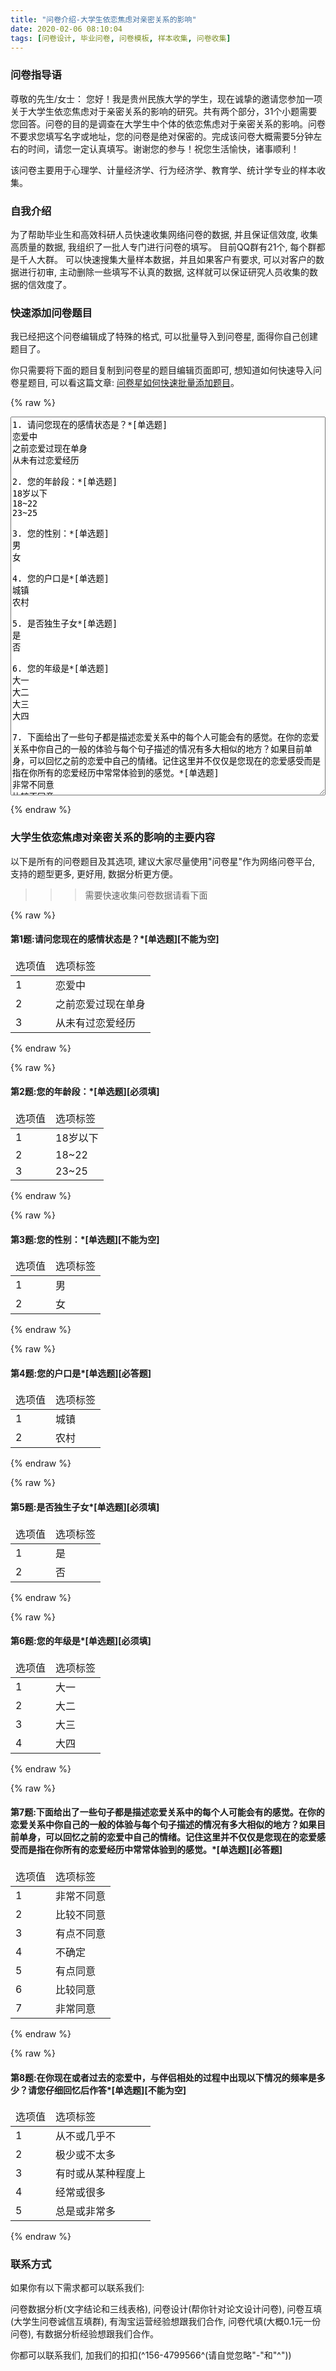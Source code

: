 ```yaml
---
title: "问卷介绍-大学生依恋焦虑对亲密关系的影响"
date: 2020-02-06 08:10:04
tags: [问卷设计, 毕业问卷, 问卷模板, 样本收集, 问卷收集]
---
```


### 问卷指导语

尊敬的先生/女士：
您好！我是贵州民族大学的学生，现在诚挚的邀请您参加一项关于大学生依恋焦虑对于亲密关系的影响的研究。共有两个部分，31个小题需要您回答。问卷的目的是调查在大学生中个体的依恋焦虑对于亲密关系的影响。问卷不要求您填写名字或地址，您的问卷是绝对保密的。完成该问卷大概需要5分钟左右的时间，请您一定认真填写。谢谢您的参与！祝您生活愉快，诸事顺利！

该问卷主要用于心理学、计量经济学、行为经济学、教育学、统计学专业的样本收集。

<!-- more -->


### 自我介绍

为了帮助毕业生和高效科研人员快速收集网络问卷的数据, 并且保证信效度, 收集高质量的数据, 我组织了一批人专门进行问卷的填写。
目前QQ群有21个, 每个群都是千人大群。 可以快速搜集大量样本数据，并且如果客户有要求, 可以对客户的数据进行初审, 
主动删除一些填写不认真的数据, 这样就可以保证研究人员收集的数据的信效度了。



### 快速添加问卷题目

我已经把这个问卷编辑成了特殊的格式, 可以批量导入到问卷星, 面得你自己创建题目了。

你只需要将下面的题目复制到问卷星的题目编辑页面即可, 想知道如何快速导入问卷星题目, 可以看这篇文章: [问卷星如何快速批量添加题目](https://mlln.cn/2019/06/01/%E9%97%AE%E5%8D%B7%E6%98%9F%E5%A6%82%E4%BD%95%E5%BF%AB%E9%80%9F%E6%B7%BB%E5%8A%A0%E6%89%B9%E9%87%8F%E9%A2%98%E7%9B%AE/index.html)。

{% raw %}
<textarea rows="40" style="width: 100%;">1. 请问您现在的感情状态是？*[单选题]
恋爱中
之前恋爱过现在单身
从未有过恋爱经历

2. 您的年龄段：*[单选题]
18岁以下
18~22
23~25

3. 您的性别：*[单选题]
男
女

4. 您的户口是*[单选题]
城镇
农村

5. 是否独生子女*[单选题]
是
否

6. 您的年级是*[单选题]
大一
大二
大三
大四

7. 下面给出了一些句子都是描述恋爱关系中的每个人可能会有的感觉。在你的恋爱关系中你自己的一般的体验与每个句子描述的情况有多大相似的地方？如果目前单身，可以回忆之前的恋爱中自己的情绪。记住这里并不仅仅是您现在的恋爱感受而是指在你所有的恋爱经历中常常体验到的感觉。*[单选题]
非常不同意
比较不同意
有点不同意
不确定
有点同意
比较同意
非常同意

8. 在你现在或者过去的恋爱中，与伴侣相处的过程中出现以下情况的频率是多少？请您仔细回忆后作答*[单选题]
从不或几乎不
极少或不太多
有时或从某种程度上
经常或很多
总是或非常多</textarea>
{% endraw %}

### 大学生依恋焦虑对亲密关系的影响的主要内容

以下是所有的问卷题目及其选项, 建议大家尽量使用"问卷星"作为网络问卷平台, 支持的题型更多, 更好用, 数据分析更方便。

>>> 需要快速收集问卷数据请看下面


{% raw %}
<div class="qitem">
<h4>第1题:请问您现在的感情状态是？*[单选题][不能为空]</h4>

<table class="table">
<thead>
<tr><td>选项值</td><td>选项标签</td></tr>
</thead>
<tbody>
<tr><td>1</td><td>恋爱中</td></tr>
<tr><td>2</td><td>之前恋爱过现在单身</td></tr>
<tr><td>3</td><td>从未有过恋爱经历</td></tr>
</tbody>
</table>

</div>
{% endraw %}


{% raw %}
<div class="qitem">
<h4>第2题:您的年龄段：*[单选题][必须填]</h4>

<table class="table">
<thead>
<tr><td>选项值</td><td>选项标签</td></tr>
</thead>
<tbody>
<tr><td>1</td><td>18岁以下</td></tr>
<tr><td>2</td><td>18~22</td></tr>
<tr><td>3</td><td>23~25</td></tr>
</tbody>
</table>

</div>
{% endraw %}


{% raw %}
<div class="qitem">
<h4>第3题:您的性别：*[单选题][不能为空]</h4>

<table class="table">
<thead>
<tr><td>选项值</td><td>选项标签</td></tr>
</thead>
<tbody>
<tr><td>1</td><td>男</td></tr>
<tr><td>2</td><td>女</td></tr>
</tbody>
</table>

</div>
{% endraw %}


{% raw %}
<div class="qitem">
<h4>第4题:您的户口是*[单选题][必答题]</h4>

<table class="table">
<thead>
<tr><td>选项值</td><td>选项标签</td></tr>
</thead>
<tbody>
<tr><td>1</td><td>城镇</td></tr>
<tr><td>2</td><td>农村</td></tr>
</tbody>
</table>

</div>
{% endraw %}


{% raw %}
<div class="qitem">
<h4>第5题:是否独生子女*[单选题][必须填]</h4>

<table class="table">
<thead>
<tr><td>选项值</td><td>选项标签</td></tr>
</thead>
<tbody>
<tr><td>1</td><td>是</td></tr>
<tr><td>2</td><td>否</td></tr>
</tbody>
</table>

</div>
{% endraw %}


{% raw %}
<div class="qitem">
<h4>第6题:您的年级是*[单选题][必须填]</h4>

<table class="table">
<thead>
<tr><td>选项值</td><td>选项标签</td></tr>
</thead>
<tbody>
<tr><td>1</td><td>大一</td></tr>
<tr><td>2</td><td>大二</td></tr>
<tr><td>3</td><td>大三</td></tr>
<tr><td>4</td><td>大四</td></tr>
</tbody>
</table>

</div>
{% endraw %}


{% raw %}
<div class="qitem">
<h4>第7题:下面给出了一些句子都是描述恋爱关系中的每个人可能会有的感觉。在你的恋爱关系中你自己的一般的体验与每个句子描述的情况有多大相似的地方？如果目前单身，可以回忆之前的恋爱中自己的情绪。记住这里并不仅仅是您现在的恋爱感受而是指在你所有的恋爱经历中常常体验到的感觉。*[单选题][必答题]</h4>

<table class="table">
<thead>
<tr><td>选项值</td><td>选项标签</td></tr>
</thead>
<tbody>
<tr><td>1</td><td>非常不同意</td></tr>
<tr><td>2</td><td>比较不同意</td></tr>
<tr><td>3</td><td>有点不同意</td></tr>
<tr><td>4</td><td>不确定</td></tr>
<tr><td>5</td><td>有点同意</td></tr>
<tr><td>6</td><td>比较同意</td></tr>
<tr><td>7</td><td>非常同意</td></tr>
</tbody>
</table>

</div>
{% endraw %}


{% raw %}
<div class="qitem">
<h4>第8题:在你现在或者过去的恋爱中，与伴侣相处的过程中出现以下情况的频率是多少？请您仔细回忆后作答*[单选题][不能为空]</h4>

<table class="table">
<thead>
<tr><td>选项值</td><td>选项标签</td></tr>
</thead>
<tbody>
<tr><td>1</td><td>从不或几乎不</td></tr>
<tr><td>2</td><td>极少或不太多</td></tr>
<tr><td>3</td><td>有时或从某种程度上</td></tr>
<tr><td>4</td><td>经常或很多</td></tr>
<tr><td>5</td><td>总是或非常多</td></tr>
</tbody>
</table>

</div>
{% endraw %}



<!-- ---
title: 心理教育医学的问卷免费下载
date: 2019-05-23 08:59:15
tags: [问卷星, 问卷网, 问卷下载, 问卷互填, 问卷设计, 问卷模板, 毕业问卷, 问卷数据分析, 问卷代填, ]
--- -->

### 联系方式
 
如果你有以下需求都可以联系我们:

问卷数据分析(文字结论和三线表格), 问卷设计(帮你针对论文设计问卷), 问卷互填(大学生问卷诚信互填群), 有淘宝运营经验想跟我们合作, 问卷代填(大概0.1元一份问卷), 有数据分析经验想跟我们合作。

你都可以联系我们, 加我们的扣扣(^156-4799566^(请自觉忽略"-"和"^"))
